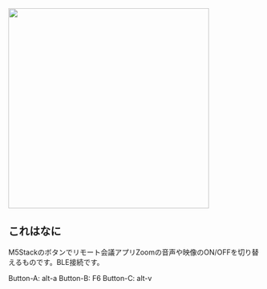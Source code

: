 <img src="./m5stack.jpg" width="400">


## これはなに
M5Stackのボタンでリモート会議アプリZoomの音声や映像のON/OFFを切り替えるものです。BLE接続です。

Button-A: alt-a
Button-B: F6
Button-C: alt-v
